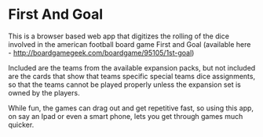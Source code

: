 First And Goal
==============

This is a browser based web app that digitizes the rolling of the dice involved in the american football board game First and Goal (available here - http://boardgamegeek.com/boardgame/95105/1st-goal)

Included are the teams from the available expansion packs, but not included are the cards that show that teams specific special teams dice assignments, so that the teams cannot be played properly unless the expansion set is owned by the players.

While fun, the games can drag out and get repetitive fast, so using this app, on say an Ipad or even a smart phone, lets you get through games much quicker.